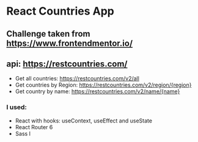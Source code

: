 # React Countries App
## Challenge taken from https://www.frontendmentor.io/
## api: https://restcountries.com/ 
- Get all countries: https://restcountries.com/v2/all
- Get countries by Region: https://restcountries.com/v2/region/{region}
- Get country by name: https://restcountries.com/v2/name/{name}
### I used: 
- React with hooks: useContext, useEffect and useState
- React Router 6
- Sass
I 
